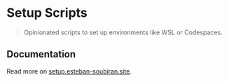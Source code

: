 # Setup Scripts

> Opinionated scripts to set up environments like WSL or Codespaces.

## Documentation

Read more on [setup.esteban-soubiran.site](https://setup.esteban-soubiran.site).
